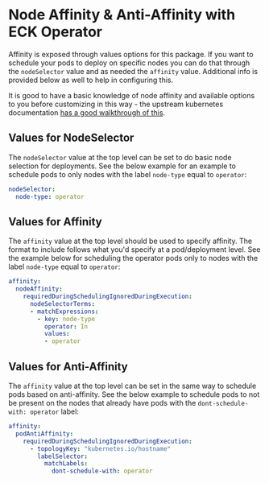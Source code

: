 # Node Affinity & Anti-Affinity with ECK Operator

Affinity is exposed through values options for this package. If you want to schedule your pods to deploy on specific nodes you can do that through the `nodeSelector` value and as needed the `affinity` value. Additional info is provided below as well to help in configuring this.

It is good to have a basic knowledge of node affinity and available options to you before customizing in this way - the upstream kubernetes documentation [has a good walkthrough of this](https://kubernetes.io/docs/concepts/scheduling-eviction/assign-pod-node/#affinity-and-anti-affinity).

## Values for NodeSelector

The `nodeSelector` value at the top level can be set to do basic node selection for deployments. See the below example for an example to schedule pods to only nodes with the label `node-type` equal to `operator`:

```yaml
nodeSelector:
  node-type: operator
```

## Values for Affinity

The `affinity` value at the top level should be used to specify affinity. The format to include follows what you'd specify at a pod/deployment level. See the example below for scheduling the operator pods only to nodes with the label `node-type` equal to `operator`:

```yaml
affinity:
  nodeAffinity:
    requiredDuringSchedulingIgnoredDuringExecution:
      nodeSelectorTerms:
      - matchExpressions:
        - key: node-type
          operator: In
          values:
          - operator
```

## Values for Anti-Affinity

The `affinity` value at the top level can be set in the same way to schedule pods based on anti-affinity. See the below example to schedule pods to not be present on the nodes that already have pods with the `dont-schedule-with: operator` label:

```yaml
affinity:
  podAntiAffinity:
    requiredDuringSchedulingIgnoredDuringExecution:
      - topologyKey: "kubernetes.io/hostname"
        labelSelector:
          matchLabels:
            dont-schedule-with: operator
```

